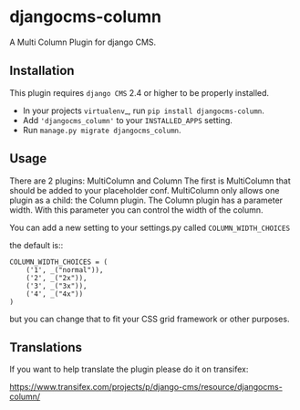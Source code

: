 djangocms-column
================

A Multi Column Plugin for django CMS.


Installation
------------

This plugin requires `django CMS` 2.4 or higher to be properly installed.

* In your projects `virtualenv`_, run ``pip install djangocms-column``.
* Add ``'djangocms_column'`` to your ``INSTALLED_APPS`` setting.
* Run ``manage.py migrate djangocms_column``.


Usage
-----

There are 2 plugins: MultiColumn and Column
The first is MultiColumn that should be added to your placeholder conf.
MultiColumn only allows one plugin as a child: the Column plugin.
The Column plugin has a parameter width. With this parameter you can control the width 
of the column. 

You can add a new setting to your settings.py called `COLUMN_WIDTH_CHOICES`

the default is::

	COLUMN_WIDTH_CHOICES = (
	    ('1', _("normal")),
	    ('2', _("2x")),
	    ('3', _("3x")),
	    ('4', _("4x"))
	)

but you can change that to fit your CSS grid framework or other purposes.

Translations
------------

If you want to help translate the plugin please do it on transifex:

https://www.transifex.com/projects/p/django-cms/resource/djangocms-column/

